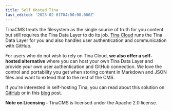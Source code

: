 ```yaml
---
title: Self Hosted Tina
last_edited: '2023-02-01T04:00:00.000Z'
---
```


TinaCMS treats the filesystem as the single source of truth for you content but still requires the Tina Data Layer to do its job. [Tina Cloud](/docs/tina-cloud/) runs the Tina Data Layer for you and also handles user authentication and communication with GitHub.

For users who do not wish to rely on Tina Cloud, **we also offer a self-hosted alternative** where you can host your own Tina Data Layer and provide your own user authentication and GitHub connection. We love the control and portability you get when storing content in Markdown and JSON files and want to extend that to the rest of the CMS.

If you're interested in self-hosting Tina, you can read about this solution on [GitHub](https://github.com/tinacms/tinacms/discussions/3589) or in this [blog](https://tina.io/blog/self-hosted-datalayer/) post.

**Note on Licensing -** TinaCMS is licensed under the Apache 2.0 license.
